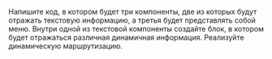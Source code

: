 Напишите код, в котором будет три компоненты, две из которых будут отражать текстовую информацию, а третья будет представлять собой меню.
Внутри одной из текстовой компоненты создайте блок, в котором будет отражаться различная динамичная информация. Реализуйте динамическую маршрутизацию.
